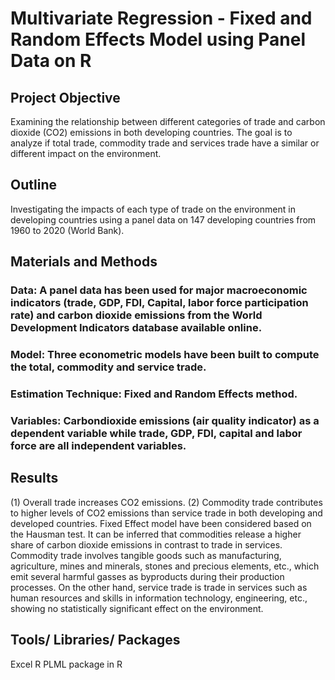 # Multivariate Regression - Fixed and Random Effects Model using Panel Data on R



## Project Objective
Examining the relationship between different categories of trade and carbon dioxide (CO2) emissions in both developing countries. The goal is to analyze if total trade, commodity trade and services trade have a similar or different impact on the environment. 

## Outline
Investigating the impacts of each type of trade on the environment in developing countries using a panel data on 147 developing countries from 1960 to 2020 (World Bank). 

## Materials and Methods
### Data: A panel data has been used for major macroeconomic indicators (trade, GDP, FDI, Capital, labor force participation rate) and carbon dioxide emissions from the World Development Indicators database available online. 
### Model: Three econometric models have been built to compute the total, commodity and service trade. 
### Estimation Technique: Fixed and Random Effects method. 
### Variables: Carbondioxide emissions (air quality indicator) as a dependent variable while trade, GDP, FDI, capital and labor force are all independent variables. 

## Results
(1) Overall trade increases CO2 emissions.
(2) Commodity trade contributes to higher levels of CO2 emissions than service trade in both developing and developed countries. 
Fixed Effect model have been considered based on the Hausman test. 
It can be inferred that commodities release a higher share of carbon dioxide emissions in contrast to trade in services. Commodity trade involves tangible goods such as manufacturing, agriculture, mines and minerals, stones and precious elements, etc., which emit several harmful gasses as byproducts during their production processes. On the other hand, service trade is trade in services such as human resources and skills in information technology, engineering, etc., showing no statistically significant effect on the environment.

## Tools/ Libraries/ Packages
Excel
R
PLML package in R

